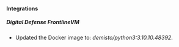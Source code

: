 #### Integrations
##### Digital Defense FrontlineVM
- Updated the Docker image to: *demisto/python3:3.10.10.48392*.
